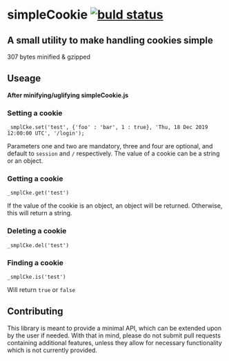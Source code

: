 # simpleCookie [![buld status](https://travis-ci.org/tevko/simpleCookie.svg)](https://travis-ci.org/tevko/simpleCookie)
A small utility to make handling cookies simple
-----------------------------------------------

307 bytes minified & gzipped

## Useage

**After minifying/uglifying simpleCookie.js**

### Setting a cookie

`_smplCke.set('test', {'foo' : 'bar', 1 : true}, 'Thu, 18 Dec 2019 12:00:00 UTC', '/login');`

Parameters one and two are mandatory, three and four are optional, and default to `session` and `/` respectively. The value of a cookie can be a string or an object.

### Getting a cookie

`_smplCke.get('test')`

If the value of the cookie is an object, an object will be returned. Otherwise, this will return a string.

### Deleting a cookie

`_smplCke.del('test')`

### Finding a cookie

`_smplCke.is('test')`

Will return `true` or `false`

## Contributing

This library is meant to provide a minimal API, which can be extended upon by the user if needed. With that in mind, please do not submit pull requests containing additional features, unless they allow for necessary functionality which is not currently provided.
